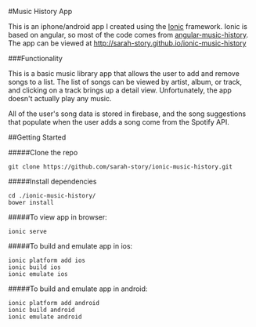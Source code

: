 #Music History App

This is an iphone/android app I created using the [Ionic](http://ionicframework.com/) framework. Ionic is based on angular, so most of the code comes from [angular-music-history](http://github.com/sarah-story/angular-music-history). The app can be viewed at http://sarah-story.github.io/ionic-music-history

###Functionality

This is a basic music library app that allows the user to add and remove songs to a list. The list of songs can be viewed by artist, album, or track, and clicking on a track brings up a detail view. Unfortunately, the app doesn't actually play any music. 

All of the user's song data is stored in firebase, and the song suggestions that populate when the user adds a song come from the Spotify API.

##Getting Started

#####Clone the repo

```
git clone https://github.com/sarah-story/ionic-music-history.git
```

#####Install dependencies

``` 
cd ./ionic-music-history/
bower install
```

#####To view app in browser:

```
ionic serve
```

#####To build and emulate app in ios:

```
ionic platform add ios
ionic build ios
ionic emulate ios
```

#####To build and emulate app in android:

```
ionic platform add android
ionic build android
ionic emulate android
```

